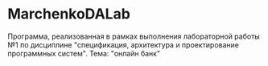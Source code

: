 # MarchenkoDALab
Программа, реализованная в рамках выполнения лабораторной работы №1 по дисциплине "спецификация, архитектура и проектирование программных систем". Тема: "онлайн банк"